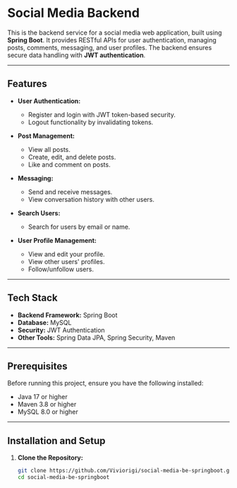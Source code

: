 # Social Media Backend

This is the backend service for a social media web application, built using **Spring Boot**. It provides RESTful APIs for user authentication, managing posts, comments, messaging, and user profiles. The backend ensures secure data handling with **JWT authentication**.

---

## Features

- **User Authentication:**
  - Register and login with JWT token-based security.
  - Logout functionality by invalidating tokens.

- **Post Management:**
  - View all posts.
  - Create, edit, and delete posts.
  - Like and comment on posts.

- **Messaging:**
  - Send and receive messages.
  - View conversation history with other users.

- **Search Users:**
  - Search for users by email or name.

- **User Profile Management:**
  - View and edit your profile.
  - View other users' profiles.
  - Follow/unfollow users.

---

## Tech Stack

- **Backend Framework:** Spring Boot
- **Database:** MySQL
- **Security:** JWT Authentication
- **Other Tools:** Spring Data JPA, Spring Security, Maven

---

## Prerequisites

Before running this project, ensure you have the following installed:

- Java 17 or higher
- Maven 3.8 or higher
- MySQL 8.0 or higher

---

## Installation and Setup

1. **Clone the Repository:**
   ```bash
   git clone https://github.com/Viviorigi/social-media-be-springboot.git
   cd social-media-be-springboot
